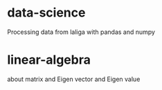 # data-science
Processing data from laliga with pandas and numpy

# linear-algebra
about matrix and Eigen vector and Eigen value
